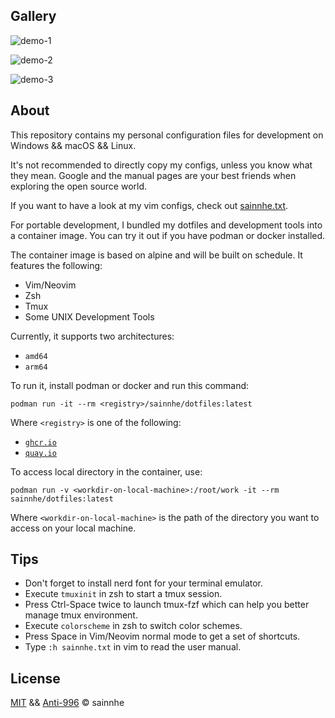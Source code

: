 ## Gallery

![demo-1](https://gitlab.com/sainnhe/img/-/raw/master/dotfiles-1.png)

![demo-2](https://gitlab.com/sainnhe/img/-/raw/master/dotfiles-2.png)

![demo-3](https://gitlab.com/sainnhe/img/-/raw/master/dotfiles-3.png)

## About

This repository contains my personal configuration files for development on Windows && macOS && Linux.

It's not recommended to directly copy my configs, unless you know what they mean. Google and the manual pages are your best friends when exploring the open source world.

If you want to have a look at my vim configs, check out [sainnhe.txt](./.config/nvim/doc/sainnhe.txt).

For portable development, I bundled my dotfiles and development tools into a container image. You can try it out if you have podman or docker installed.

The container image is based on alpine and will be built on schedule. It features the following:

- Vim/Neovim
- Zsh
- Tmux
- Some UNIX Development Tools

Currently, it supports two architectures:

- `amd64`
- `arm64`

To run it, install podman or docker and run this command:

```shell
podman run -it --rm <registry>/sainnhe/dotfiles:latest
```

Where `<registry>` is one of the following:

- [`ghcr.io`](https://github.com/sainnhe/dotfiles/pkgs/container/dotfiles)
- [`quay.io`](https://quay.io/repository/sainnhe/dotfiles)

To access local directory in the container, use:

```shell
podman run -v <workdir-on-local-machine>:/root/work -it --rm sainnhe/dotfiles:latest
```

Where `<workdir-on-local-machine>` is the path of the directory you want to access on your local machine.

## Tips

- Don't forget to install nerd font for your terminal emulator.
- Execute `tmuxinit` in zsh to start a tmux session.
- Press Ctrl-Space twice to launch tmux-fzf which can help you better manage tmux environment.
- Execute `colorscheme` in zsh to switch color schemes.
- Press Space in Vim/Neovim normal mode to get a set of shortcuts.
- Type `:h sainnhe.txt` in vim to read the user manual.

## License

[MIT](./LICENSE-MIT) && [Anti-996](./LICENSE-Anti-996) © sainnhe

